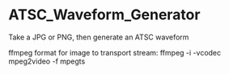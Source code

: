ATSC_Waveform_Generator
=======================

Take a JPG or PNG, then generate an ATSC waveform

ffmpeg format for image to transport stream: ffmpeg -i <ImageInput> -vcodec mpeg2video -f mpegts <outputName>

